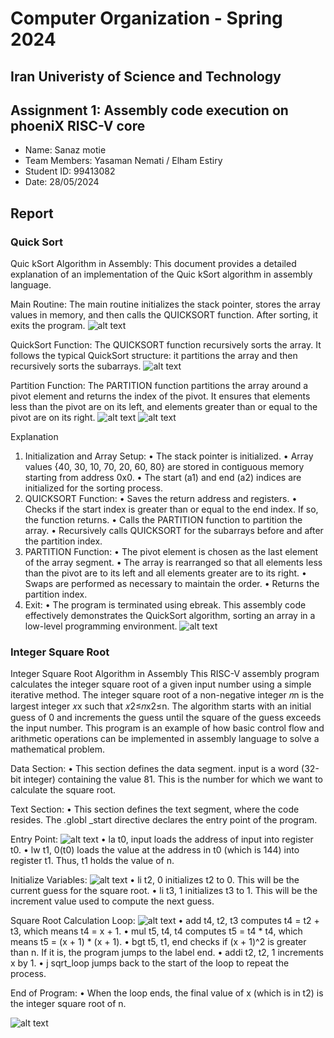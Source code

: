 Computer Organization - Spring 2024
==============================================================
## Iran Univeristy of Science and Technology
## Assignment 1: Assembly code execution on phoeniX RISC-V core

- Name: Sanaz motie
- Team Members: Yasaman Nemati / Elham Estiry
- Student ID: 99413082
- Date: 28/05/2024

## Report

### Quick Sort
Quic kSort Algorithm in Assembly:
This document provides a detailed explanation of an implementation of the Quic kSort algorithm in assembly language. 

Main Routine:
The main routine initializes the stack pointer, stores the array values in memory, and then calls the QUICKSORT function. After sorting, it exits the program.
![alt text](image-1.png)

QuickSort Function:
The QUICKSORT function recursively sorts the array. It follows the typical QuickSort structure: it partitions the array and then recursively sorts the subarrays.
![alt text](image-2.png)

Partition Function:
The PARTITION function partitions the array around a pivot element and returns the index of the pivot. It ensures that elements less than the pivot are on its left, and elements greater than or equal to the pivot are on its right.
![alt text](image-3.png)
![alt text](image-4.png)

Explanation
1.	Initialization and Array Setup:
•	The stack pointer is initialized.
•	Array values {40, 30, 10, 70, 20, 60, 80} are stored in contiguous memory starting from address 0x0.
•	The start (a1) and end (a2) indices are initialized for the sorting process.
2.	QUICKSORT Function:
•	Saves the return address and registers.
•	Checks if the start index is greater than or equal to the end index. If so, the function returns.
•	Calls the PARTITION function to partition the array.
•	Recursively calls QUICKSORT for the subarrays before and after the partition index.
3.	PARTITION Function:
•	The pivot element is chosen as the last element of the array segment.
•	The array is rearranged so that all elements less than the pivot are to its left and all elements greater are to its right.
•	Swaps are performed as necessary to maintain the order.
•	Returns the partition index.
4.	Exit:
•	The program is terminated using ebreak.
This assembly code effectively demonstrates the QuickSort algorithm, sorting an array in a low-level programming environment.
![alt text](image-5.png)


### Integer Square Root
Integer Square Root Algorithm in Assembly
This RISC-V assembly program calculates the integer square root of a given input number using a simple iterative method. The integer square root of a non-negative integer 𝑛n is the largest integer 𝑥x such that 𝑥2≤𝑛x2≤n. The algorithm starts with an initial guess of 0 and increments the guess until the square of the guess exceeds the input number. This program is an example of how basic control flow and arithmetic operations can be implemented in assembly language to solve a mathematical problem.

Data Section:
•	This section defines the data segment. input is a word (32-bit integer) containing the value 81. This is the number for which we want to calculate the square root.

Text Section:
•	This section defines the text segment, where the code resides. The .globl _start directive declares the entry point of the program.

Entry Point:
![alt text](image-6.png)
•	la t0, input loads the address of input into register t0.
•	lw t1, 0(t0) loads the value at the address in t0 (which is 144) into register t1. Thus, t1 holds the value of n.

Initialize Variables:
 ![alt text](image-7.png)
•	li t2, 0 initializes t2 to 0. This will be the current guess for the square root.
•	li t3, 1 initializes t3 to 1. This will be the increment value used to compute the next guess.

Square Root Calculation Loop:
 ![alt text](image-8.png)
•	add t4, t2, t3 computes t4 = t2 + t3, which means t4 = x + 1.
•	mul t5, t4, t4 computes t5 = t4 * t4, which means t5 = (x + 1) * (x + 1).
•	bgt t5, t1, end checks if (x + 1)^2 is greater than n. If it is, the program jumps to the label end.
•	addi t2, t2, 1 increments x by 1.
•	j sqrt_loop jumps back to the start of the loop to repeat the process.

End of Program:
•	When the loop ends, the final value of x (which is in t2) is the integer square root of n.

![alt text](image-10.png)